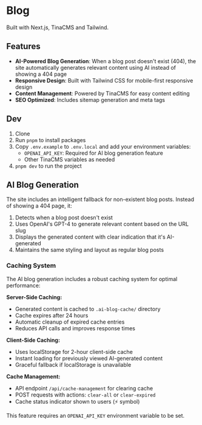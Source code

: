 # Blog

Built with Next.js, TinaCMS and Tailwind.

## Features

- **AI-Powered Blog Generation**: When a blog post doesn't exist (404), the site automatically generates relevant content using AI instead of showing a 404 page
- **Responsive Design**: Built with Tailwind CSS for mobile-first responsive design
- **Content Management**: Powered by TinaCMS for easy content editing
- **SEO Optimized**: Includes sitemap generation and meta tags

## Dev

1. Clone
2. Run `pnpm` to install packages
3. Copy `.env.example` to `.env.local` and add your environment variables:
   - `OPENAI_API_KEY`: Required for AI blog generation feature
   - Other TinaCMS variables as needed
4. `pnpm dev` to run the project

## AI Blog Generation

The site includes an intelligent fallback for non-existent blog posts. Instead of showing a 404 page, it:

1. Detects when a blog post doesn't exist
2. Uses OpenAI's GPT-4 to generate relevant content based on the URL slug
3. Displays the generated content with clear indication that it's AI-generated
4. Maintains the same styling and layout as regular blog posts

### Caching System

The AI blog generation includes a robust caching system for optimal performance:

**Server-Side Caching:**

- Generated content is cached to `.ai-blog-cache/` directory
- Cache expires after 24 hours
- Automatic cleanup of expired cache entries
- Reduces API calls and improves response times

**Client-Side Caching:**

- Uses localStorage for 2-hour client-side cache
- Instant loading for previously viewed AI-generated content
- Graceful fallback if localStorage is unavailable

**Cache Management:**

- API endpoint `/api/cache-management` for clearing cache
- POST requests with actions: `clear-all` or `clear-expired`
- Cache status indicator shown to users (⚡ symbol)

This feature requires an `OPENAI_API_KEY` environment variable to be set.
